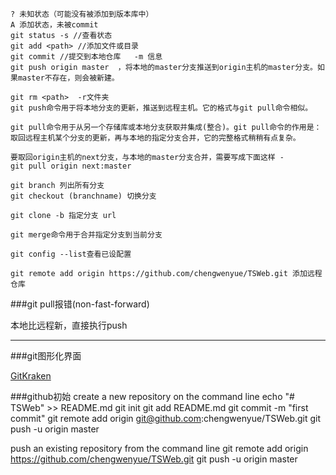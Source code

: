 	? 未知状态（可能没有被添加到版本库中）
	A 添加状态，未被commit
	git status -s //查看状态
	git add <path> //添加文件或目录
	git commit //提交到本地仓库   -m 信息
	git push origin master  ，将本地的master分支推送到origin主机的master分支。如果master不存在，则会被新建。
	
	git rm <path>  -r文件夹
	git push命令用于将本地分支的更新，推送到远程主机。它的格式与git pull命令相似。
	
	git pull命令用于从另一个存储库或本地分支获取并集成(整合)。git pull命令的作用是：取回远程主机某个分支的更新，再与本地的指定分支合并，它的完整格式稍稍有点复杂。
	
	要取回origin主机的next分支，与本地的master分支合并，需要写成下面这样 -
	git pull origin next:master
	
	git branch 列出所有分支
	git checkout (branchname) 切换分支
	
	git clone -b 指定分支 url
	
	git merge命令用于合并指定分支到当前分支
	
	git config --list查看已设配置

	git remote add origin https://github.com/chengwenyue/TSWeb.git 添加远程仓库

###git pull报错(non-fast-forward)

本地比远程新，直接执行push



---
###git图形化界面

[GitKraken](https://www.gitkraken.com/)


###github初始
create a new repository on the command line
	echo "# TSWeb" >> README.md
	git init
	git add README.md
	git commit -m "first commit"
	git remote add origin git@github.com:chengwenyue/TSWeb.git
	git push -u origin master

push an existing repository from the command line
	git remote add origin https://github.com/chengwenyue/TSWeb.git
	git push -u origin master